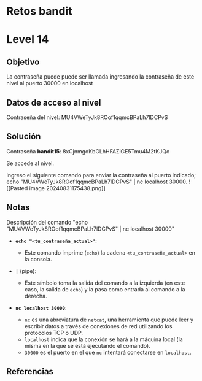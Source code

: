 # Retos bandit

# Level 14

## Objetivo

La contraseña puede puede ser llamada ingresando la contraseña de este nivel al puerto 30000 en localhost

## Datos de acceso al nivel
Contraseña del nivel: MU4VWeTyJk8ROof1qqmcBPaLh7lDCPvS

## Solución

Contraseña **bandit15**:  8xCjnmgoKbGLhHFAZlGE5Tmu4M2tKJQo

Se accede al nivel.

Ingreso el siguiente comando para enviar la contraseña al puerto indicado; echo "MU4VWeTyJk8ROof1qqmcBPaLh7lDCPvS" | nc localhost 30000.
![[Pasted image 20240831175438.png]]

## Notas
Descripción del comando "echo "MU4VWeTyJk8ROof1qqmcBPaLh7lDCPvS" | nc localhost 30000"
	

- **`echo "<tu_contraseña_actual>"`**:
    
    - Este comando imprime (`echo`) la cadena `<tu_contraseña_actual>` en la consola.
- **`|`** (pipe):
    
    - Este símbolo toma la salida del comando a la izquierda (en este caso, la salida de `echo`) y la pasa como entrada al comando a la derecha.
- **`nc localhost 30000`**:
    
    - `nc` es una abreviatura de `netcat`, una herramienta que puede leer y escribir datos a través de conexiones de red utilizando los protocolos TCP o UDP.
    - `localhost` indica que la conexión se hará a la máquina local (la misma en la que se está ejecutando el comando).
    - `30000` es el puerto en el que `nc` intentará conectarse en `localhost`.
## Referencias



